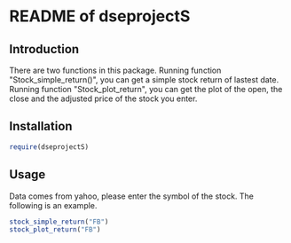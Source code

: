 README of dseprojectS
=====================

Introduction
------------
There are two functions in this package. Running function "Stock_simple_return()", you can get a simple stock return of lastest date. Running function "Stock_plot_return", you can get the plot of the open, the close and the adjusted price of the stock you enter. 

Installation
------------
```R
require(dseprojectS)
```

Usage
-----
Data comes from yahoo, please enter the symbol of the stock. The following is an example.
```R
stock_simple_return("FB")
stock_plot_return("FB")
```
